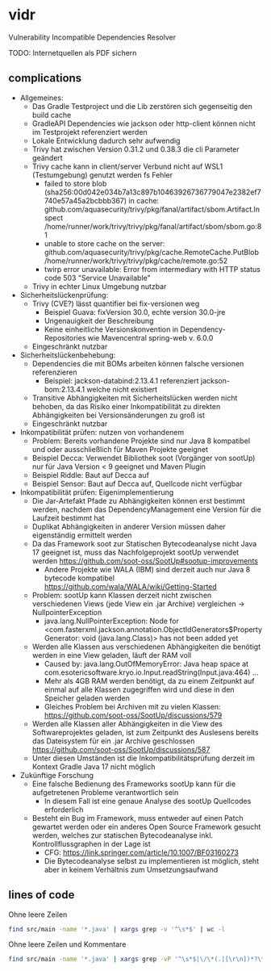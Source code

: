 # vidr
Vulnerability Incompatible Dependencies Resolver

TODO: Internetquellen als PDF sichern
## complications
- Allgemeines:
  - Das Gradle Testproject und die Lib zerstören sich gegenseitig den build cache
  - GradleAPI Dependencies wie jackson oder http-client können nicht im Testprojekt referenziert werden
  - Lokale Entwicklung dadurch sehr aufwendig
  - Trivy hat zwischen Version 0.31.2 und 0.38.3 die cli Parameter geändert
  - Trivy cache kann in client/server Verbund nicht auf WSL1 (Testumgebung) genutzt werden fs Fehler
    - failed to store blob (sha256:00d042e034b7a13c897b10463926736779047e2382ef7740e57a45a2bcbbb367) in cache:
      github.com/aquasecurity/trivy/pkg/fanal/artifact/sbom.Artifact.Inspect
      /home/runner/work/trivy/trivy/pkg/fanal/artifact/sbom/sbom.go:81
    - unable to store cache on the server:
      github.com/aquasecurity/trivy/pkg/cache.RemoteCache.PutBlob
      /home/runner/work/trivy/trivy/pkg/cache/remote.go:52
    - twirp error unavailable: Error from intermediary with HTTP status code 503 "Service Unavailable"
  - Trivy in echter Linux Umgebung nutzbar
- Sicherheitslückenprüfung:
  - Trivy (CVE?) lässt quantifier bei fix-versionen weg 
    - Beispiel Guava: fixVersion 30.0, echte version 30.0-jre
    - Ungenauigkeit der Beschreibung
    - Keine einheitliche Versionskonvention in Dependency-Repositories wie Mavencentral spring-web v. 6.0.0
  - Eingeschränkt nutzbar
- Sicherheitslückenbehebung:
  - Dependencies die mit BOMs arbeiten können falsche versionen referenzieren
    - Beispiel: jackson-databind:2.13.4.1 referenziert jackson-bom:2.13.4.1 welche nicht existiert
  - Transitive Abhängigkeiten mit Sicherheitslücken werden nicht behoben, da das Risiko einer Inkompatibilität zu direkten Abhängigkeiten bei Versionsänderungen zu groß ist
  - Eingeschränkt nutzbar
- Inkompatibilität prüfen: nutzen von vorhandenem
  - Problem: Bereits vorhandene Projekte sind nur Java 8 kompatibel und oder ausschließlich für Maven Projekte geeignet
  - Beispiel Decca: Verwendet Bibliothek soot (Vorgänger von sootUp) nur für Java Version < 9 geeignet und Maven Plugin
  - Beispiel Riddle: Baut auf Decca auf
  - Beispiel Sensor: Baut auf Decca auf, Quellcode nicht verfügbar
- Inkompatibilität prüfen: Eigenimplementierung
  - Die Jar-Artefakt Pfade zu Abhängigkeiten können erst bestimmt werden, nachdem das DependencyManagement eine Version für die Laufzeit bestimmt hat
  - Duplikat Abhängigkeiten in anderer Version müssen daher eigenständig ermittelt werden
  - Da das Framework soot zur Statischen Bytecodeanalyse nicht Java 17 geeignet ist, muss das Nachfolgeprojekt sootUp verwendet werden https://github.com/soot-oss/SootUp#sootup-improvements
    - Andere Projekte wie WALA (IBM) sind derzeit auch nur Java 8 bytecode kompatibel https://github.com/wala/WALA/wiki/Getting-Started 
  - Problem: sootUp kann Klassen derzeit nicht zwischen verschiedenen Views (jede View ein .jar Archive) vergleichen -> NullpointerException
    - java.lang.NullPointerException: Node for <com.fasterxml.jackson.annotation.ObjectIdGenerators$PropertyGenerator: void <init>(java.lang.Class)> has not been added yet
  - Werden alle Klassen aus verschiedenen Abhängigkeiten die benötigt werden in eine View geladen, läuft der RAM voll
    - Caused by: java.lang.OutOfMemoryError: Java heap space
      at com.esotericsoftware.kryo.io.Input.readString(Input.java:464) ...
    - Mehr als 4GB RAM werden benötigt, da zu einem Zeitpunkt auf einmal auf alle Klassen zugegriffen wird und diese in den Speicher geladen werden
    - Gleiches Problem bei Archiven mit zu vielen Klassen: https://github.com/soot-oss/SootUp/discussions/579 
  - Werden alle Klassen aller Abhängigkeiten in die View des Softwareprojektes geladen, ist zum Zeitpunkt des Auslesens bereits das Dateisystem für ein .jar Archive geschlossen https://github.com/soot-oss/SootUp/discussions/587
  - Unter diesen Umständen ist die Inkompatibilitätsprüfung derzeit im Kontext Gradle Java 17 nicht möglich
- Zukünftige Forschung
  - Eine falsche Bedienung des Frameworks sootUp kann für die aufgetretenen Probleme verantwortlich sein
    - In diesem Fall ist eine genaue Analyse des sootUp Quellcodes erforderlich
  - Besteht ein Bug im Framework, muss entweder auf einen Patch gewartet werden oder ein anderes Open Source Framework gesucht werden, welches zur statischen Bytecodeanalyse inkl. Kontrollflussgraphen in der Lage ist
    - CFG: https://link.springer.com/article/10.1007/BF03160273
    - Die Bytecodeanalyse selbst zu implementieren ist möglich, steht aber in keinem Verhältnis zum Umsetzungsaufwand
 
## lines of code
Ohne leere Zeilen
```bash
find src/main -name '*.java' | xargs grep -v '^\s*$' | wc -l
```
Ohne leere Zeilen und Kommentare
```bash
find src/main -name '*.java' | xargs grep -vP '^\s*$|\/\*(.|[\r\n])*?\*\/|^(\s)*?(\/\/)+(.)*?$' | wc -l
```
